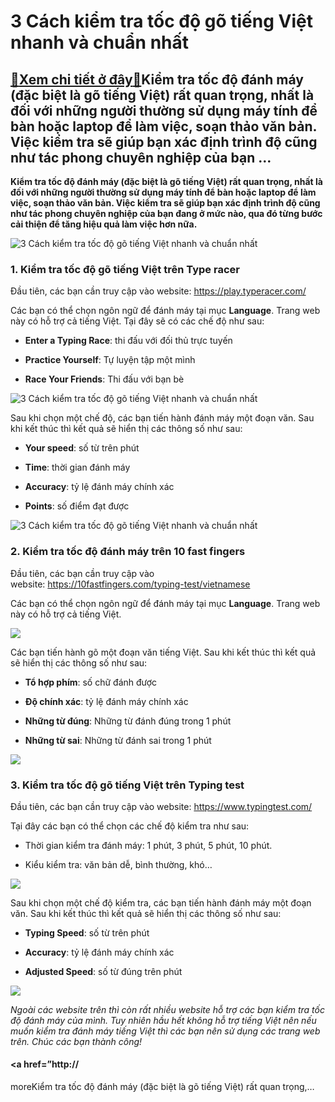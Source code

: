 3 Cách kiểm tra tốc độ gõ tiếng Việt nhanh và chuẩn nhất
========================================================

[:gift:Xem chi tiết ở đây:gift:](https://hddtvn.com/3-cach-kiem-tra-toc-do-go-tieng-viet-nhanh-va-chuan-nhat/)Kiểm tra tốc độ đánh máy (đặc biệt là gõ tiếng Việt) rất quan trọng, nhất là đối với những người thường sử dụng máy tính để bàn hoặc laptop để làm việc, soạn thảo văn bản. Việc kiểm tra sẽ giúp bạn xác định trình độ cũng như tác phong chuyên nghiệp của bạn …
------------------------------------------------------------------------------------------------------------------------------------------------------------------------------------------------------------------------------------------------------------------

**Kiểm tra tốc độ đánh máy (đặc biệt là gõ tiếng Việt) rất quan trọng, nhất là đối với những người thường sử dụng máy tính để bàn hoặc laptop để làm việc, soạn thảo văn bản. Việc kiểm tra sẽ giúp bạn xác định trình độ cũng như tác phong chuyên nghiệp của bạn đang ở mức nào, qua đó từng bước cải thiện để tăng hiệu quả làm việc hơn nữa.**


![3 Cách kiểm tra tốc độ gõ tiếng Việt nhanh và chuẩn nhất](https://hddtvn.com/wp-content/uploads/2021/01/toc-do-danh-may.jpg)


### 1. Kiểm tra tốc độ gõ tiếng Việt trên Type racer


Đầu tiên, các bạn cần truy cập vào website: <https://play.typeracer.com/>


Các bạn có thể chọn ngôn ngữ để đánh máy tại mục **Language**. Trang web này có hỗ trợ cả tiếng Việt. Tại đây sẽ có các chế độ như sau:




* **Enter a Typing Race**: thi đấu với đối thủ trực tuyến

* **Practice Yourself**: Tự luyện tập một mình

* **Race Your Friends**: Thi đấu với bạn bè



![3 Cách kiểm tra tốc độ gõ tiếng Việt nhanh và chuẩn nhất](https://hddtvn.com/wp-content/uploads/2021/01/1-3.png "3 Cách kiểm tra tốc độ gõ tiếng Việt nhanh và chuẩn nhất")


Sau khi chọn một chế độ, các bạn tiến hành đánh máy một đoạn văn. Sau khi kết thúc thì kết quả sẽ hiển thị các thông số như sau:




* **Your speed**: số từ trên phút

* **Time**: thời gian đánh máy

* **Accuracy**: tỷ lệ đánh máy chính xác

* **Points**: số điểm đạt được



![3 Cách kiểm tra tốc độ gõ tiếng Việt nhanh và chuẩn nhất](https://hddtvn.com/wp-content/uploads/2021/01/3-4.png "3 Cách kiểm tra tốc độ gõ tiếng Việt nhanh và chuẩn nhất")


### 2. Kiểm tra tốc độ đánh máy trên 10 fast fingers


Đầu tiên, các bạn cần truy cập vào website: <https://10fastfingers.com/typing-test/vietnamese>


Các bạn có thể chọn ngôn ngữ để đánh máy tại mục **Language**. Trang web này có hỗ trợ cả tiếng Việt.


![](https://hddtvn.com/wp-content/uploads/2021/01/5-5.png)


Các bạn tiến hành gõ một đoạn văn tiếng Việt. Sau khi kết thúc thì kết quả sẽ hiển thị các thông số như sau:




* **Tổ hợp phím**: số chữ đánh được

* **Độ chính xác**: tỷ lệ đánh máy chính xác

* **Những từ đúng**: Những từ đánh đúng trong 1 phút

* **Những từ sai**: Những từ đánh sai trong 1 phút



![](https://hddtvn.com/wp-content/uploads/2021/01/6-4.png)


### 3. Kiểm tra tốc độ gõ tiếng Việt trên Typing test


Đầu tiên, các bạn cần truy cập vào website: <https://www.typingtest.com/>


Tại đây các bạn có thể chọn các chế độ kiểm tra như sau:




* Thời gian kiểm tra đánh máy: 1 phút, 3 phút, 5 phút, 10 phút.

* Kiểu kiểm tra: văn bản dễ, bình thường, khó…



![](https://hddtvn.com/wp-content/uploads/2021/01/7-4.png)


Sau khi chọn một chế độ kiểm tra, các bạn tiến hành đánh máy một đoạn văn. Sau khi kết thúc thì kết quả sẽ hiển thị các thông số như sau:




* **Typing Speed**: số từ trên phút

* **Accuracy**: tỷ lệ đánh máy chính xác

* **Adjusted Speed**: số từ đúng trên phút



![](https://hddtvn.com/wp-content/uploads/2021/01/8-4.png)


*Ngoài các website trên thì còn rất nhiều website hỗ trợ các bạn kiểm tra tốc độ đánh máy của mình. Tuy nhiên hầu hết không hỗ trợ tiếng Việt nên nếu muốn kiểm tra đánh máy tiếng Việt thì các bạn nên sử dụng các trang web trên. Chúc các bạn thành công!*


#### <a href=”http://


moreKiểm tra tốc độ đánh máy (đặc biệt là gõ tiếng Việt) rất quan trọng,…

